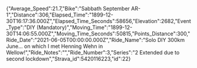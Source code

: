 {"Average_Speed":21.7,"Bike":"Sabbath September AR-1","Distance":306,"Elapsed_Time":"1899-12-30T16:17:36.000Z","Elapsed_Time_Seconds":58656,"Elevation":2682,"Event_Type":"DIY (Mandatory)","Moving_Time":"1899-12-30T14:06:55.000Z","Moving_Time_Seconds":50815,"Points_Distance":300,"Ride_Date":"2021-06-05T00:00:00.000Z","Ride_Name":"Solo DIY 300km June... on which I met Henning Wehn in Wellow!","Ride_Notes":"","Ride_Number":3,"Series":"2 Extended due to second lockdown","Strava_id":5420116223,"id":22}